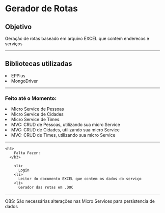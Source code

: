 <h1>
  Gerador de Rotas
  </h1>
  
  <h2>Objetivo</h2>
  <p>Geração de rotas baseado em arquivo EXCEL que contem enderecos e serviços</p>
  
  <hr>
 
  <h2>Bibliotecas utilizadas</h2>
  
  <li>
    EPPlus
  <li>
    MongoDriver
  
  
  <hr> 
    
  <h3>
    Feito até o Momento:
  </h3>

  <li>
    Micro Service de Pessoas
  <li>
    Micro Service de Cidades
  <li>
    Micro Service de Times
  <li>
    MVC: CRUD de Pessoas, utilizando sua micro Service
  <li>
    MVC: CRUD de Cidades, utilizando sua micro Service
  <li>
    MVC: CRUD de Times, utilizando sua micro Service

  <hr>
    
    <h3>
        Falta Fazer:
      </h3>

        <li>
          Login
        <li>
          Leitor do documento EXCEL que contem os dados do serviço
        <li>
          Gerador das rotas em .DOC
  <hr>
      
OBS: São necessárias alterações nas Micro Services para persistencia de dados 
      
    
